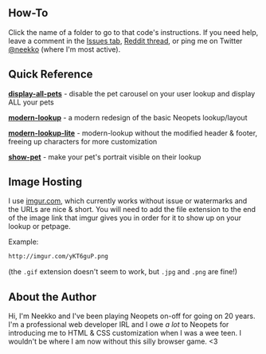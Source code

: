 ## How-To
Click the name of a folder to go to that code's instructions. If you need help, leave a comment in the [Issues tab](https://github.com/neekko/neopets/issues), [Reddit thread](https://www.reddit.com/r/neopets/comments/t33f0j/i_made_a_github_repository_for_useful_lookup/), or ping me on Twitter [@neekko](http://twitter.com/neekko/) (where I'm most active).

## Quick Reference
[**display-all-pets**](https://github.com/neekko/neopets/tree/main/display-all-pets) - disable the pet carousel on your user lookup and display ALL your pets

[**modern-lookup**](https://github.com/neekko/neopets/tree/main/modern-lookup) - a modern redesign of the basic Neopets lookup/layout

[**modern-lookup-lite**](https://github.com/neekko/neopets/tree/main/modern-lookup-lite) - modern-lookup without the modified header & footer, freeing up characters for more customization

[**show-pet**](https://github.com/neekko/neopets/tree/main/show-pet) - make your pet's portrait visible on their lookup

## Image Hosting
I use [imgur.com](imgur.com), which currently works without issue or watermarks and the URLs are nice & short. You will need to add the file extension to the end of the image link that imgur gives you in order for it to show up on your lookup or petpage.

Example:
```html
http://imgur.com/yKT6guP.png
```

(the `.gif` extension doesn't seem to work, but `.jpg` and `.png` are fine!)

## About the Author
Hi, I'm Neekko and I've been playing Neopets on-off for going on 20 years. I'm a professional web developer IRL and I owe *a lot* to Neopets for introducing me to HTML & CSS customization when I was a wee teen. I wouldn't be where I am now without this silly browser game. <3
